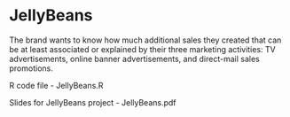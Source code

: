# JellyBeans
The brand wants to know how much additional sales they created that can be at least associated or explained by their three marketing activities: TV advertisements, online banner advertisements, and direct-mail sales promotions.



R code file - JellyBeans.R

Slides for JellyBeans project - JellyBeans.pdf
